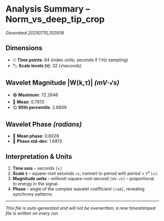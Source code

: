 # Analysis Summary – Norm_vs_deep_tip_crop

*Generated 20250710_102508*

## Dimensions
- ⏱ **Time points**: 64 (index units; seconds if 1 Hz sampling)
- 🏷 **Scale levels (τ)**: 32 (√seconds)

## Wavelet Magnitude |W(k,τ)|  *(mV·√s)*
- 🟢 **Maximum**: 72.2646
- 🔵 **Mean**: 0.7913
- 🟡 **95th percentile**: 2.6609

## Wavelet Phase *(radians)*
- 📏 **Mean phase**: 0.8028
- 📐 **Phase std-dev**: 1.6813

## Interpretation & Units
1. **Time axis** – seconds `[s]`  
2. **Scale τ** – square-root seconds `√s`; convert to period with *period = τ²* `[s]`.  
3. **Magnitude units** – millivolt-square-root-second `[mV·√s]` – proportional to energy in the signal.  
4. **Phase** – angle of the complex wavelet coefficient `[rad]`, revealing synchrony patterns.

---
*This file is auto-generated and will not be overwritten; a new timestamped file is written on every run.*
